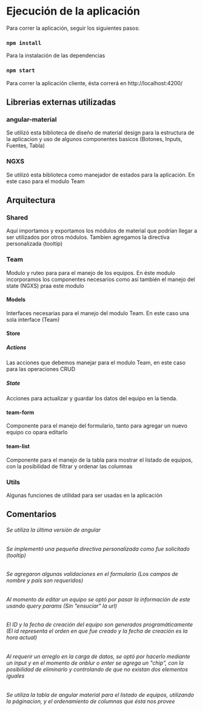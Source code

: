 # Ejecución de la aplicación

Para correr la aplicación, seguir los siguientes pasos:

### `npm install`

Para la instalación de las dependencias

### `npm start`

Para correr la aplicación cliente, ésta correrá en http://localhost:4200/


## Librerias externas utilizadas

### angular-material

Se utilizó esta biblioteca de diseño de material design para la estructura de la aplicacion y uso de algunos componentes basicos (Botones, Inputs, Fuentes, Tabla)

### NGXS

Se utilizó esta biblioteca como manejador de estados para la aplicación. En este caso para el modulo Team


## Arquitectura

### Shared

Aquí importamos y exportamos los módulos de material que podrían llegar a ser utilizados por otros módulos. Tambien agregamos la directiva personalizada (tooltip)

### Team

Modulo y ruteo para para el manejo de los equipos. En éste modulo incorporamos los componentes necesarios como así también el manejo del state (NGXS) praa este modulo

#### Models

Interfaces necesarias para el manejo del modulo Team. En este caso una sola interface (Team)

#### Store

##### Actions

Las acciones que debemos manejar para el modulo Team, en este caso para las operaciones CRUD

##### State

Acciones para actualizar y guardar los datos del equipo en la tienda.

#### team-form

Componente para el manejo del formulario, tanto para agregar un nuevo equipo co opara editarlo

#### team-list

Componente para el manejo de la tabla para mostrar el listado de equipos, con la posibilidad de filtrar y ordenar las columnas


### Utils

Algunas funciones de utilidad para ser usadas en la aplicación


## Comentarios

###### Se utiliza la última versión de angular

###### Se implementó una pequeña directiva personalizada como fue solicitado (tooltip)

###### Se agregaron algunas validaciones en el formulario (Los campos de nombre y país son requeridos)

###### Al momento de editar un equipo se optó por pasar la información de este usando query params (Sin "ensuciar" la url)

###### El ID y la fecha de creación del equipo son generados programáticamente (El id representa el orden en que fue creado y la fecha de creación es la hora actual)

###### Al requerir un arreglo en la carga de datos, se optó por hacerlo mediante un input y en el momento de onblur o enter se agrega un "chip", con la posibilidad de eliminarlo y controlando de que no existan dos elementos iguales

###### Se utiliza la tabla de angular material para el listado de equipos, utilizando la páginacion, y el ordenamiento de columnas que ésta nos provee
